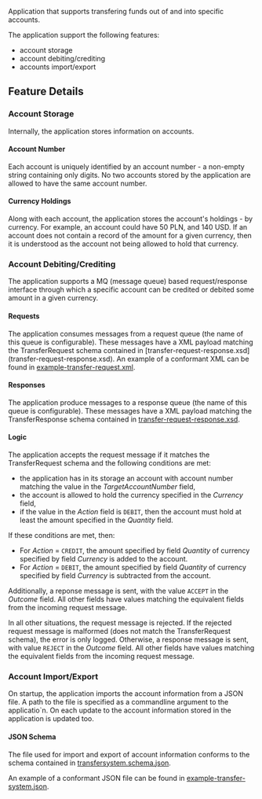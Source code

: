 

Application that supports transfering funds out of and into specific accounts.

The application support the following features:

* account storage
* account debiting/crediting
* accounts import/export

## Feature Details

### Account Storage

Internally, the application stores information on accounts.

#### Account Number

Each account is uniquely identified by an account number - a non-empty string containing only digits. 
No two accounts stored by the application are allowed to have the same account number.

#### Currency Holdings

Along with each account, the application stores the account's holdings - by currency. 
For example, an account could have 50 PLN, and 140 USD. 
If an account does not contain a record of the amount for a given currency, 
then it is understood as the account not being allowed to hold that currency.

### Account Debiting/Crediting

The application supports a MQ (message queue) based request/response interface 
through which a specific account can be credited or debited some amount in a given currency. 

#### Requests

The application consumes messages from a request queue 
(the name of this queue is configurable). 
These messages have a XML payload matching the TransferRequest schema contained in [transfer-request-response.xsd]
(transfer-request-response.xsd). 
An example of a conformant XML can be found in [example-transfer-request.xml](example-transfer-request.xml).

#### Responses

The application produce messages to a response queue (the name of this queue is configurable).
These messages have a XML payload matching the TransferResponse schema contained in [transfer-request-response.xsd](transfer-request-response.xsd).


#### Logic

The application accepts the request message if it matches the TransferRequest schema and the following conditions are met:

 * the application has in its storage an account with account number matching the value in the *TargetAccountNumber* field,
 * the account is allowed to hold the currency specified in the *Currency* field,
 * if the value in the *Action* field is `DEBIT`, then the account must hold at least the amount specified in the *Quantity* field.

If these conditions are met, then:

 * For *Action* = `CREDIT`, the amount specified by field *Quantity* of currency specified by field *Currency* is added to the account.
 * For *Action* = `DEBIT`, the amount specified by field *Quantity* of currency specified by field *Currency* is subtracted from the account.
 
 Additionally, a reponse message is sent, with the value `ACCEPT` in the *Outcome* field. 
 All other fields have values matching the equivalent fields from the incoming request message. 

In all other situations, the request message is rejected. If the rejected request message is malformed (does not match the TransferRequest schema), 
the error is only logged. 
Otherwise, a response message is sent, with value `REJECT` in the *Outcome* field. 
All other fields have values matching the equivalent fields from the incoming request message.

### Account Import/Export

On startup, the application imports the account information from a JSON file. 
A path to the file is specified as a commandline argument to the applicatio`n. 
On each update to the account information stored in the application is updated too.

#### JSON Schema

The file used for import and export of account information conforms 
to the schema contained in [transfersystem.schema.json](transfersystem.schema.json).
 
An example of a conformant JSON file can be found in [example-transfer-system.json](example-transfer-system.json). 
